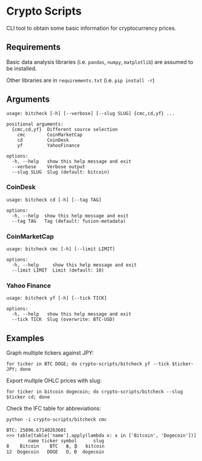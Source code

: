 # Crypto Scripts

CLI tool to obtain some basic information for cryptocurrency prices.

## Requirements
Basic data analysis libraries (i.e. `pandas`, `numpy`, `matplotlib`) are assumed to be installed.

Other libraries are in `requirements.txt` (i.e. `pip install -r`)

## Arguments
```
usage: bitcheck [-h] [--verbose] [--slug SLUG] {cmc,cd,yf} ...

positional arguments:
  {cmc,cd,yf}  Different source selection
    cmc        CoinMarketCap
    cd         CoinDesk
    yf         YahooFinance

options:
  -h, --help   show this help message and exit
  --verbose    Verbose output
  --slug SLUG  Slug (default: bitcoin)
```

### CoinDesk
```
usage: bitcheck cd [-h] [--tag TAG]

options:
  -h, --help  show this help message and exit
  --tag TAG   Tag (default: fusion-metadata)
```

### CoinMarketCap
```
usage: bitcheck cmc [-h] [--limit LIMIT]

options:
  -h, --help     show this help message and exit
  --limit LIMIT  Limit (default: 10)
```

### Yahoo Finance
```
usage: bitcheck yf [-h] [--tick TICK]

options:
  -h, --help   show this help message and exit
  --tick TICK  Slug (overwrite: BTC-USD)
```

## Examples
Graph multiple tickers against JPY:
    
`for ticker in BTC DOGE; do crypto-scripts/bitcheck yf --tick $ticker-JPY; done`

Export multple OHLC prices with slug:

`for ticker in bitcoin dogecoin; do crypto-scripts/bitcheck --slug $ticker cd; done`

Check the IFC table for abbreviations:

`python -i crypto-scripts/bitcheck cmc`

```
BTC: 25896.67140263601
>>> table[table['name'].apply(lambda x: x in ['Bitcoin', 'Dogecoin'])]
        name ticker symbol      slug
8    Bitcoin    BTC   ฿, ₿   bitcoin
12  Dogecoin   DOGE   D, Ɖ  dogecoin
```